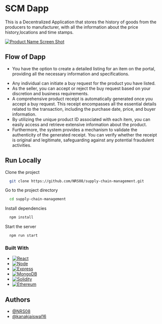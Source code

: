 
# SCM Dapp

This is a Decentralized Application that stores the history of goods from the producers to manufacturer, with all the information about the price history,locations and time stamps.

[![Product Name Screen Shot][product-screenshot]](https://supply-chain-management-nrs08.vercel.app/)


[product-screenshot]: https://i.ibb.co/kSWfWqV/Screenshot-2023-07-10-040107.png


## Flow of Dapp


* You have the option to create a detailed listing for an item on the portal, providing all the necessary information and specifications.
- Any individual can initiate a buy request for the product you have listed.
- As the seller, you can accept or reject the buy request based on your discretion and business requirements.
- A comprehensive product receipt is automatically generated once you accept a buy request. This receipt encompasses all the essential details related to the transaction, including the purchase date, price, and buyer information.
- By utilizing the unique product ID associated with each item, you can easily access and retrieve extensive information about the product.
- Furthermore, the system provides a mechanism to validate the authenticity of the generated receipt. You can verify whether the receipt is original and legitimate, safeguarding against any potential fraudulent activities.

## Run Locally

Clone the project

```bash
  git clone https://github.com/NRS08/supply-chain-management.git
```

Go to the project directory

```bash
  cd supply-chain-management
```

Install dependencies

```bash
  npm install
```

Start the server

```bash
  npm run start
```


### Built With

* [![React][React.js]][React-url]
* [![Node][Node.js]][Node-url]
* [![Express][express.js]][express-url]
* [![MongoDB][mongoDB]][mongo-url]
* [![Solidity][solidity]][solidity-url]
* [![Ethereum][ethereum]][solidity-url]

[React.js]: https://img.shields.io/badge/React-20232A?style=for-the-badge&logo=react&logoColor=61DAFB
[React-url]: https://reactjs.org/
[Node.js]: https://img.shields.io/badge/node-20232A?style=for-the-badge&logo=node.js&logoColor=339933
[Node-url]: https://nodejs.org/en
[express.js]: https://img.shields.io/badge/express-20232A?style=for-the-badge&logo=express&logoColor=ffffff
[express-url]: https://expressjs.com/
[mongoDB]: https://img.shields.io/badge/mongoDB-20232A?style=for-the-badge&logo=mongoDB&logoColor=47A248
[mongo-url]: https://www.mongodb.com/
[solidity]: https://img.shields.io/badge/solidity-20232A?style=for-the-badge&logo=solidity&logoColor=ffffff
[solidity-url]: https://soliditylang.org/
[ethereum]: https://img.shields.io/badge/etherjs-20232A?style=for-the-badge&logo=ethereum&logoColor=ffffff
[ethereum-url]: https://ethereum.org/en/
## Authors

- [@NRS08](https://github.com/NRS08)
- [@kanakjaiswal16](https://github.com/kanakjaiswal16)

